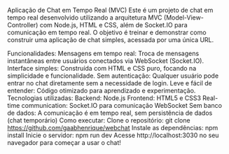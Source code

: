 Aplicação de Chat em Tempo Real (MVC)
Este é um projeto de chat em tempo real desenvolvido utilizando a arquitetura MVC (Model-View-Controller) com Node.js, HTML e CSS, além de Socket.IO para comunicação em tempo real. O objetivo é treinar e demonstrar como construir uma aplicação de chat simples, acessada por uma única URL.

Funcionalidades:
Mensagens em tempo real: Troca de mensagens instantâneas entre usuários conectados via WebSocket (Socket.IO).
Interface simples: Construída com HTML e CSS puro, focando na simplicidade e funcionalidade.
Sem autenticação: Qualquer usuário pode entrar no chat diretamente sem a necessidade de login.
Leve e fácil de entender: Código otimizado para aprendizado e experimentação.
Tecnologias utilizadas:
Backend: Node.js
Frontend: HTML5 e CSS3
Real-time communication: Socket.IO para comunicação WebSocket
Sem banco de dados: A comunicação é em tempo real, sem persistência de dados (chat temporário)
Como executar:
Clone o repositório: git clone https://github.com/gaabhenrique/webchat
Instale as dependências: npm install
Inicie o servidor: npm run dev
Acesse http://localhost:3030 no seu navegador para começar a usar o chat!

